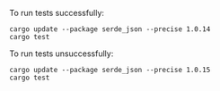 To run tests successfully:

```
cargo update --package serde_json --precise 1.0.14
cargo test
```

To run tests unsuccessfully:

```
cargo update --package serde_json --precise 1.0.15
cargo test
```
